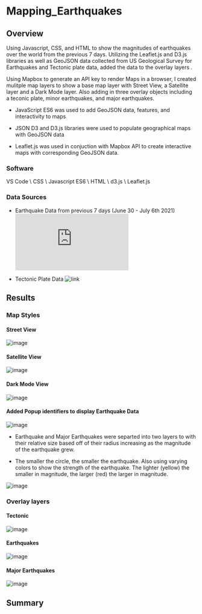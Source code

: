 # Mapping_Earthquakes

## Overview

Using Javascript, CSS, and HTML to show the magnitudes of earthquakes over the world from the previous 7 days. Utilizing the Leaflet.js and D3.js libraries as well as GeoJSON data collected from US Geological Survey for Earthquakes and Tectonic plate data, added the data to the overlay layers .

Using Mapbox to generate an API key to render Maps in a browser, I created mulitple map layers to show a base map layer with Street View, a Satellite layer and a Dark Mode layer. Also adding in three overlay objects including a teconic plate, minor earthquakes, and major earthquakes.

- JavaScript ES6 was used to add GeoJSON data, features, and interactivity to maps

- JSON D3 and D3.js libraries were used to populate geographical maps with GeoJSON data

- Leaflet.js was used in conjuction with Mapbox API to create interactive maps with corresponding GeoJSON data.



### Software

VS Code \ 
CSS \ 
Javascript ES6 \ 
HTML \ 
d3.js \ 
Leaflet.js 

### Data Sources

- Earthquake Data from previous 7 days (June 30 - July 6th 2021) ![link](https://earthquake.usgs.gov/earthquakes/feed/v1.0/geojson.php)

- Tectonic Plate Data ![link](https://github.com/fraxen/tectonicplates)

## Results

### Map Styles

#### Street View

![image](streetLayer.png)

#### Satellite View

![image](satelliteLayer.png)

#### Dark Mode View

![image](darkLayer.png)

#### Added Popup identifiers to display Earthquake Data

![image](popup.png)

- Earthquake and Major Earthquakes were separted into two layers to with their relative size based off of their radius increasing as the magnitude of the earthquake grew. 

- The smaller the circle, the smaller the earthquake. Also using varying colors to show the strength of the earthquake. The lighter (yellow) the smaller in magnitude, the larger (red) the larger in magnitude.

![image](baseMap.png)


### Overlay layers

#### Tectonic

![image](tectonicLayer.png)

#### Earthquakes

![image](earthquakeLayer.png)

#### Major Earthquakes

![image](majorEarthquake.png)




## Summary